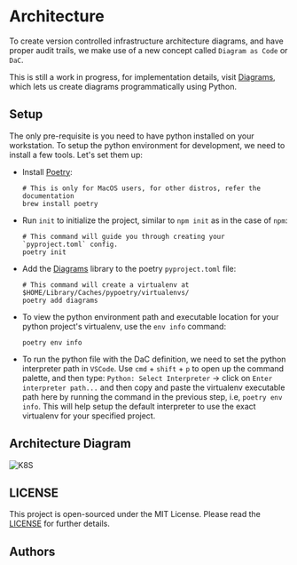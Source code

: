 # Architecture

To create version controlled infrastructure architecture diagrams, and have proper audit trails, we make use of a new concept called `Diagram as Code` or `DaC`.

This is still a work in progress, for implementation details, visit [Diagrams](https://diagrams.mingrammer.com/), which lets us create diagrams programmatically using Python.

## Setup

The only pre-requisite is you need to have python installed on your workstation.
To setup the python environment for development, we need to install a few tools. Let's set them up:

- Install [Poetry](https://python-poetry.org/):

  ```shell
  # This is only for MacOS users, for other distros, refer the documentation
  brew install poetry
  ```

- Run `init` to initialize the project, similar to `npm init` as in the case of `npm`:

  ```shell
  # This command will guide you through creating your `pyproject.toml` config.
  poetry init
  ```

- Add the [Diagrams](https://diagrams.mingrammer.com/docs/getting-started/installation) library to the poetry `pyproject.toml` file:

  ```shell
  # This command will create a virtualenv at $HOME/Library/Caches/pypoetry/virtualenvs/
  poetry add diagrams
  ```

- To view the python environment path and executable location for your python project's virtualenv, use the `env info` command:

  ```shell
  poetry env info
  ```

- To run the python file with the DaC definition, we need to set the python interpreter path in `VSCode`. Use `cmd` + `shift` + `p` to open up the command palette, and then type: `Python: Select Interpreter` -> click on `Enter interpreter path...` and then copy and paste the virtualenv executable path here by running the command in the previous step, i.e, `poetry env info`. This will help setup the default interpreter to use the exact virtualenv for your specified project.

## Architecture Diagram

![K8S](./kubernetes_architecture_out.svg)

## LICENSE
 
This project is open-sourced under the MIT License. Please read the [LICENSE](./LICENSE) for further details.

## Authors


